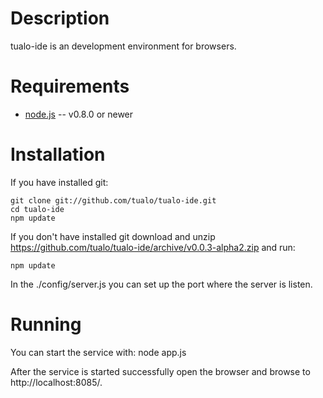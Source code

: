 Description
===========

tualo-ide is an development environment for browsers.


Requirements
============

* [node.js](http://nodejs.org/) -- v0.8.0 or newer

Installation
============

If you have installed git:

	git clone git://github.com/tualo/tualo-ide.git
	cd tualo-ide
	npm update

If you don't have installed git download and unzip https://github.com/tualo/tualo-ide/archive/v0.0.3-alpha2.zip and run:

	npm update

In the ./config/server.js you can set up the port where the server is listen.

Running
=======

You can start the service with:
	node app.js

After the service is started successfully open the browser and browse to http://localhost:8085/.

